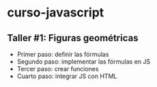 # curso-javascript

## Taller #1: Figuras geométricas
- Primer paso: definir las fórmulas
- Segundo paso: implementar las fórmulas en JS
- Tercer paso: crear funciones
- Cuarto paso: integrar JS con HTML 

